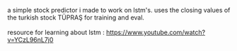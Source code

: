 a simple stock predictor i made to work on lstm's. uses the closing values of the turkish stock TÜPRAŞ for training and eval.\
\
resource for learning about lstm : https://www.youtube.com/watch?v=YCzL96nL7j0
